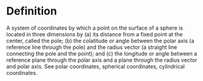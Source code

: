 # Definition

A system of coordinates by which a point on the surface of a sphere is
located in three dimensions by (a) its distance from a fixed point at
the center, called the pole; (b) the colatitude or angle between the
polar axis (a reference line through the pole) and the radius vector (a
straight line connecting the pole and the point); and (c) the longitude
or angle between a reference plane through the polar axis and a plane
through the radius vector and polar axis. See polar coordinates,
spherical coordinates, cylindrical coordinates.
